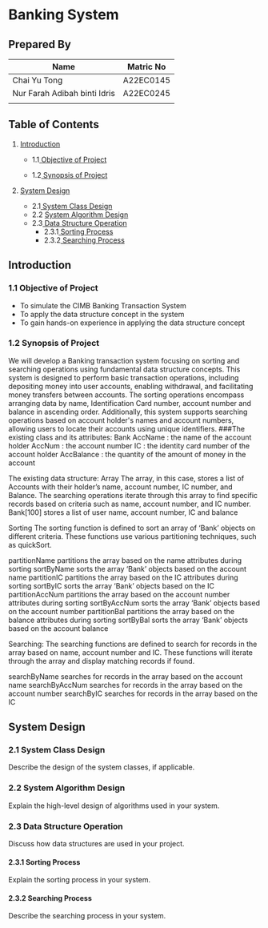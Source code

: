 # Banking System
## Prepared By
| Name         | Matric No    |
|--------------|--------------|
| Chai Yu Tong  | A22EC0145  |
| Nur Farah Adibah binti Idris     | A22EC0245 |
|      |  |

## Table of Contents
1. [Introduction](#Introduction)
   - 1.1[ Objective of Project](#11-Objective-of-Project)

   - 1.2[ Synopsis of Project](#12-Synopsis-of-Project)

2. [System Design](#system-design)
   - 2.1[ System Class Design](#21-System-Class-Design)
   - 2.2 [System Algorithm Design](#22-System-Algorithm-Design)
   - 2.3[ Data Structure Operation](#23-Data-Structure-Operation)
       - 2.3.1[ Sorting Process](#231-Sorting-Process)
       - 2.3.2[ Searching Process](#232-Searching-Process)

## Introduction
### 1.1 Objective of Project
   - To simulate the CIMB Banking Transaction System
   - To apply the data structure concept in the system
   - To gain hands-on experience in applying the data structure concept

### 1.2 Synopsis of Project
   We will develop a Banking transaction system focusing on sorting and searching operations using fundamental data structure concepts. This system is designed to perform basic transaction operations, including depositing money into user accounts, enabling withdrawal, and facilitating money transfers between accounts. The sorting operations encompass arranging data by name, Identification Card number, account number and balance in ascending order. Additionally, this system supports searching operations based on account holder's names and account numbers, allowing users to locate their accounts using unique identifiers.
###The existing class and its attributes:
Bank 
AccName : the name of the account holder <string>
AccNum : the account number <string>
IC : the identity card number of the account holder <string>
AccBalance : the quantity of the amount of money in the account <double>


The existing data structure:
Array
The array, in this case, stores a list of Accounts with their holder’s name, account number, IC number, and Balance. The searching operations iterate through this array to find specific records based on criteria such as name, account number, and IC number.
Bank[100]
stores a list of user name, account number, IC and balance


Sorting
The sorting function is defined to sort an array of ‘Bank’ objects on different criteria. These functions use various partitioning techniques, such as quickSort.

partitionName
partitions the array based on the name attributes during sorting
sortByName
sorts the array ‘Bank’ objects based on the account name
partitionIC
partitions the array based on the IC attributes during sorting
sortByIC
sorts the array ‘Bank’ objects based on the IC
partitionAccNum
partitions the array based on the account number attributes during sorting
sortByAccNum
sorts the array ‘Bank’ objects based on the account number
partitionBal
partitions the array based on the balance attributes during sorting
sortByBal
sorts the array ‘Bank’ objects based on the account balance


Searching:
The searching functions are defined to search for records in the array based on name, account number and IC. These functions will iterate through the array and display matching records if found.

searchByName
searches for records in the array based on the account name
searchByAccNum
searches for records in the array based on the account number
searchByIC
searches for records in the array based on the IC



## System Design
### 2.1 System Class Design
Describe the design of the system classes, if applicable.

### 2.2 System Algorithm Design
Explain the high-level design of algorithms used in your system.

### 2.3 Data Structure Operation
Discuss how data structures are used in your project.

#### 2.3.1 Sorting Process
Explain the sorting process in your system.

#### 2.3.2 Searching Process
Describe the searching process in your system.

